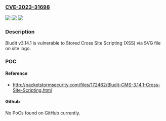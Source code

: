 ### [CVE-2023-31698](https://cve.mitre.org/cgi-bin/cvename.cgi?name=CVE-2023-31698)
![](https://img.shields.io/static/v1?label=Product&message=n%2Fa&color=blue)
![](https://img.shields.io/static/v1?label=Version&message=n%2Fa&color=blue)
![](https://img.shields.io/static/v1?label=Vulnerability&message=n%2Fa&color=brighgreen)

### Description

Bludit v3.14.1 is vulnerable to Stored Cross Site Scripting (XSS) via SVG file on site logo.

### POC

#### Reference
- http://packetstormsecurity.com/files/172462/Bludit-CMS-3.14.1-Cross-Site-Scripting.html

#### Github
No PoCs found on GitHub currently.

